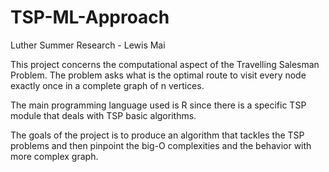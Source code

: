 # TSP-ML-Approach
Luther Summer Research - Lewis Mai

This project concerns the computational aspect of the Travelling Salesman Problem. The problem asks what is the optimal route to visit every node exactly once in a complete graph of n vertices. 

The main programming language used is R since there is a specific TSP module that deals with TSP basic algorithms. 

The goals of the project is to produce an algorithm that tackles the TSP problems and then pinpoint the big-O complexities and the behavior with more complex graph.  
